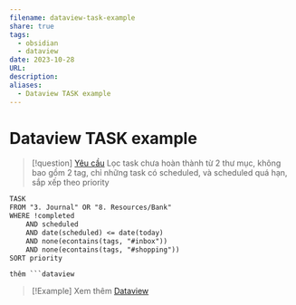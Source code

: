 ```yaml
---
filename: dataview-task-example
share: true
tags:
  - obsidian
  - dataview
date: 2023-10-28
URL: 
description: 
aliases:
  - Dataview TASK example
---
```


# Dataview TASK example

> [!question] [Yêu cầu](https://www.facebook.com/groups/obsidian.secondbrain/posts/707585224575616/?comment_id=729045892429549)
> Lọc task chưa hoàn thành từ 2 thư mục, không bao gồm 2 tag, chỉ những task có scheduled, và scheduled quá hạn, sắp xếp theo priority


```md
TASK
FROM "3. Journal" OR "8. Resources/Bank"
WHERE !completed
	AND scheduled
	AND date(scheduled) <= date(today)
	AND none(econtains(tags, "#inbox"))
	AND none(econtains(tags, "#shopping"))
SORT priority
```

`thêm ```dataview`


> [!Example] Xem thêm
> [Dataview](./dataview.md)